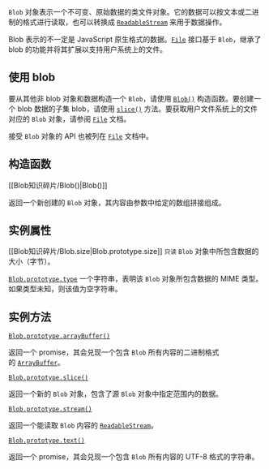 `Blob` 对象表示一个不可变、原始数据的类文件对象。它的数据可以按文本或二进制的格式进行读取，也可以转换成 [`ReadableStream`](https://developer.mozilla.org/zh-CN/docs/Web/API/ReadableStream) 来用于数据操作。

Blob 表示的不一定是 JavaScript 原生格式的数据。[`File`](https://developer.mozilla.org/zh-CN/docs/Web/API/File) 接口基于 `Blob`，继承了 blob 的功能并将其扩展以支持用户系统上的文件。

## 使用 blob

要从其他非 blob 对象和数据构造一个 `Blob`，请使用 [`Blob()`](https://developer.mozilla.org/zh-CN/docs/Web/API/Blob/Blob "Blob()") 构造函数。要创建一个 blob 数据的子集 blob，请使用 [`slice()`](https://developer.mozilla.org/zh-CN/docs/Web/API/Blob/slice "slice()") 方法。要获取用户文件系统上的文件对应的 `Blob` 对象，请参阅 [`File`](https://developer.mozilla.org/zh-CN/docs/Web/API/File) 文档。

接受 `Blob` 对象的 API 也被列在 [`File`](https://developer.mozilla.org/zh-CN/docs/Web/API/File) 文档中。

## 构造函数

[[Blob知识碎片/Blob()|Blob()]]

返回一个新创建的 `Blob` 对象，其内容由参数中给定的数组拼接组成。

## 实例属性

[[Blob知识碎片/Blob.size|Blob.prototype.size]] `只读`
`Blob` 对象中所包含数据的大小（字节）。

[`Blob.prototype.type`](https://developer.mozilla.org/zh-CN/docs/Web/API/Blob/type)
一个字符串，表明该 `Blob` 对象所包含数据的 MIME 类型。如果类型未知，则该值为空字符串。

## 实例方法

[`Blob.prototype.arrayBuffer()`](https://developer.mozilla.org/zh-CN/docs/Web/API/Blob/arrayBuffer)

返回一个 promise，其会兑现一个包含 `Blob` 所有内容的二进制格式的 [`ArrayBuffer`](https://developer.mozilla.org/zh-CN/docs/Web/JavaScript/Reference/Global_Objects/ArrayBuffer)。

[`Blob.prototype.slice()`](https://developer.mozilla.org/zh-CN/docs/Web/API/Blob/slice)

返回一个新的 `Blob` 对象，包含了源 `Blob` 对象中指定范围内的数据。

[`Blob.prototype.stream()`](https://developer.mozilla.org/zh-CN/docs/Web/API/Blob/stream)

返回一个能读取 `Blob` 内容的 [`ReadableStream`](https://developer.mozilla.org/zh-CN/docs/Web/API/ReadableStream)。

[`Blob.prototype.text()`](https://developer.mozilla.org/zh-CN/docs/Web/API/Blob/text)

返回一个 promise，其会兑现一个包含 `Blob` 所有内容的 UTF-8 格式的字符串。

